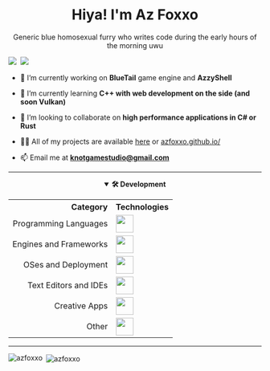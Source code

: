 <h1 align="center">Hiya! I'm Az Foxxo</h1>
<p align="center">Generic blue homosexual furry who writes code during the early hours of the morning uwu</p>
<p align="left"> <img src="https://img.shields.io/endpoint?url=https://pronoundb.org/shields/62c4c5a395ed6674fbc90416&color=FF34A7"/>&nbsp;&nbsp;<img src="https://komarev.com/ghpvc/?username=knotmasteraz&label=profile+views&color=FF34A7"/> </p>

  
- 🔭 I’m currently working on **BlueTail** game engine and **AzzyShell**

- 🌱 I’m currently learning **C++ with web development on the side (and soon Vulkan)**

- 👯 I’m looking to collaborate on **high performance applications in C# or Rust**

- 👨‍💻 All of my projects are available [here](https://github.com/azfoxxo) or [azfoxxo.github.io/](https://azfoxxo.github.io/)

- 📫 Email me at **knotgamestudio@gmail.com**

<hr>

<div align="center">
  <details open>
    <summary><b>🛠️ Development</b></summary>
    <table>
      <tr>
        <th align="right">Category</th>
        <th align="left">Technologies</th>
      </tr>
      <tr>
        <td align="right">Programming Languages</td>
        <td><img src="https://skillicons.dev/icons?i=cs,python,ruby,rust,c" height="35px"/></td>
      </tr>
      <tr>
        <td align="right">Engines and Frameworks</td>
        <td><img src="https://skillicons.dev/icons?i=unity,gamemakerstudio,dotnet" height="35px"/></td>
      </tr>
      <tr>
      <tr>
        <td align="right">OSes and Deployment</td>
        <td><img src="https://skillicons.dev/icons?i=linux,docker,raspberrypi" height="35px"/></td>
      </tr>
      <tr>
        <td align="right">Text Editors and IDEs</td>
        <td><img src="https://skillicons.dev/icons?i=vscode,visualstudio,neovim" height="35px"/></td>
      </tr>
      <tr>
        <td align="right">Creative Apps</td>
        <td><img src="https://skillicons.dev/icons?i=blender,photoshop,illustrator" height="35px"/></td>
      </tr>
      <tr>
        <td align="right">Other</td>
        <td><img src="https://skillicons.dev/icons?i=bash,markdown,git,github,gitlab" height="35px"/></td>
      </tr>
    </table>
  </details>
</div>
<hr>
<p><img align="left" src="https://github-readme-stats.vercel.app/api/top-langs?username=azfoxxo&show_icons=true&locale=en&layout=compact" alt="azfoxxo" /></p>

<p>&nbsp;<img align="center" src="https://github-readme-stats.vercel.app/api?username=azfoxxo&show_icons=true&locale=en" alt="azfoxxo" /></p>
